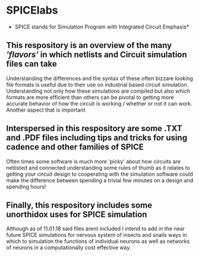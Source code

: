 # SPICElabs
* SPICE stands for Simulation Program with Integrated Circuit Emphasis*
## This respository is an overview of the many *'flavors'* in which netlists and Circuit simulation files can take 
Understanding the differences and the syntax of these often bizzare looking file formats is useful due to their use on industrial based circuit simulation.  Understanding not only how these simulations are compiled but also which formats are more efficient than others can be pivotal to getting more accurate behavior of how the circuit is working / whether or not it can work. Another aspect that is important 

## Interspersed in this respository are some .TXT and .PDF files including tips and tricks for using cadence and other families of SPICE
Often times some software is much more 'picky' about how circuits are netlisted and connected understanding some rules of thumb as it relates to getting your circuit design to cooperating with the simulation software could make the difference between spending a trivial few minutes on a design and spending hours!

## Finally, this respository includes some unorthidox uses for SPICE simulation 
Although as of 11.01.18 said files arent included I intend to add in the near future SPICE simulations for nervous system of insects and snails ways in which to simulation the functions of individual neurons as well as networks of neurons in a computationally  cost effective way.
